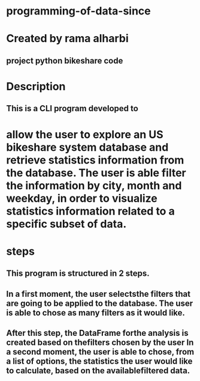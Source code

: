 # programming-of-data-since
# Created by rama alharbi
## project python bikeshare code 
# Description
## This is a CLI program developed to
# allow the user to explore an US bikeshare system database and retrieve statistics information from the database. The user is able filter the information by city, month and weekday, in order to visualize statistics information related to a specific subset of data.

# steps
## This program is structured in 2 steps.

## In a first moment, the user selectsthe filters that are going to be applied to the database. The user is able to chose as many filters as it would like.

## After this step, the DataFrame forthe analysis is created based on thefilters chosen by the user In a second moment, the user is able to chose, from a list of options, the statistics the user would like to calculate, based on the availablefiltered data.